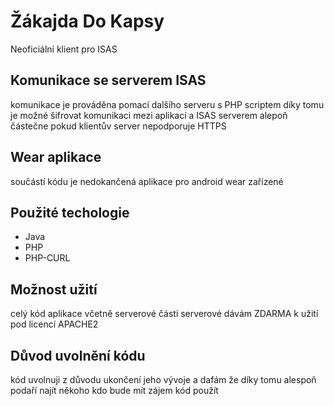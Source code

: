 # Žákajda Do Kapsy
Neoficiální klient pro ISAS

## Komunikace se serverem ISAS
komunikace je prováděna pomací dalšího serveru s PHP scriptem díky tomu je možné šifrovat komunikaci mezi aplikací a ISAS serverem alepoň částečne pokud klientův server nepodporuje HTTPS

## Wear aplikace
součástí kódu je nedokančená aplikace pro android wear zařízené

## Použité techologie
* Java
* PHP
* PHP-CURL

## Možnost užití
celý kód aplikace včetně serverové části serverové dávám ZDARMA k užití pod licencí APACHE2

## Důvod uvolnění kódu
kód uvolnuji z důvodu ukončení jeho vývoje a dafám že díky tomu alespoň podaří najít někoho kdo bude mít zájem kód použít
